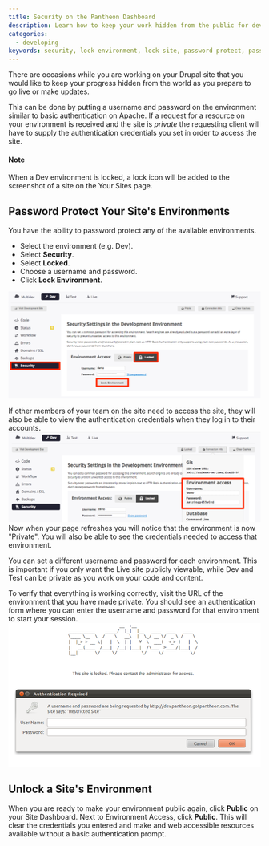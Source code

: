 ```yaml
---
title: Security on the Pantheon Dashboard
description: Learn how to keep your work hidden from the public for development or updates.
categories:
  - developing
keywords: security, lock environment, lock site, password protect, password protection, unlock site
---
```

There are occasions while you are working on your Drupal site that you would like to keep your progress hidden from the world as you prepare to go live or make updates.

This can be done by putting a username and password on the environment similar to basic authentication on Apache. If a request for a resource on your environment is received and the site is _private_ the requesting client will have to supply the authentication credentials you set in order to access the site.

<div class="alert alert-info" role="alert">
<h4>Note</h4>When a Dev environment is locked, a lock icon will be added to the screenshot of a site on the Your Sites page.</div>

## Password Protect Your Site's Environments


You have the ability to password protect any of the available environments.

- Select the environment (e.g. Dev).
- Select **Security**.
- Select **Locked**.
- Choose a username and password.
- Click **Lock Environment**.

![Lock environment](/source/assets/images/lock-environment.png)

If other members of your team on the site need to access the site, they will also be able to view the authentication credentials when they log in to their accounts.
![Credentials](/source/assets/images/environment-access.png)
Now when your page refreshes you will notice that the environment is now "Private". You will also be able to see the credentials needed to access that environment.

You can set a different username and password for each environment. This is important if you only want the Live site publicly viewable, while Dev and Test can be private as you work on your code and content.

To verify that everything is working correctly, visit the URL of the environment that you have made private. You should see an authentication form where you can enter the username and password for that environment to start your session.  
![Locked site example](/source/assets/images/desk_images/62465.png)
## Unlock a Site's Environment
When you are ready to make your environment public again, click **Public** on your Site Dashboard. Next to Environment Access, click **Public**.
This will clear the credentials you entered and make and web accessible resources available without a basic authentication prompt.
